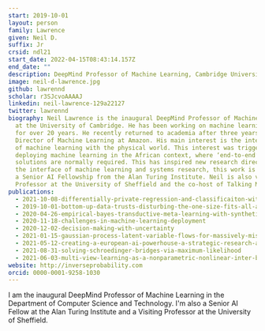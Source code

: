 ```yaml
---
start: 2019-10-01
layout: person
family: Lawrence
given: Neil D.
suffix: Jr
crsid: ndl21
start_date: 2022-04-15T08:43:14.157Z
end_date: ""
description: DeepMind Professor of Machine Learning, Cambridge University
image: neil-d-lawrence.jpg
github: lawrennd
scholar: r3SJcvoAAAAJ
linkedin: neil-lawrence-129a22127
twitter: lawrennd
biography: Neil Lawrence is the inaugural DeepMind Professor of Machine Learning
  at the University of Cambridge. He has been working on machine learning models
  for over 20 years. He recently returned to academia after three years as
  Director of Machine Learning at Amazon. His main interest is the interaction
  of machine learning with the physical world. This interest was triggered by
  deploying machine learning in the African context, where ‘end-to-end’
  solutions are normally required. This has inspired new research directions at
  the interface of machine learning and systems research, this work is funded by
  a Senior AI Fellowship from the Alan Turing Institute. Neil is also visiting
  Professor at the University of Sheffield and the co-host of Talking Machines.
publications:
  - 2021-10-08-differentially-private-regression-and-classificaiton-with-sparse-gaussian-processes
  - 2019-10-01-bottom-up-data-trusts-disturbing-the-one-size-fits-all-approach-to-data-governance
  - 2020-04-26-empirical-bayes-transductive-meta-learning-with-synthetic-gradients
  - 2020-11-18-challenges-in-machine-learning-deployment
  - 2020-12-02-decision-making-with-uncertainty
  - 2021-01-15-gaussian-process-latent-variable-flows-for-massively-missing-data
  - 2021-05-12-creating-a-european-ai-powerhouse-a-strategic-research-agenda-from-the-european-learning-and-intelligent-systems-excellence-elise-consortium
  - 2021-08-31-solving-schroedinger-bridges-via-maximum-likelihood
  - 2021-06-03-multi-view-learning-as-a-nonparametric-nonlinear-inter-battery-factor-analysis
website: http://inverseprobability.com
orcid: 0000-0001-9258-1030
---
```


I am the inaugural DeepMind Professor of Machine Learning in the Department of Computer Science and Technology. I'm also a Senior AI Fellow at the Alan Turing Institute and a Visiting Professor at the University of Sheffield.

